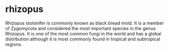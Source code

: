 # rhizopus
Rhizopus stolonifer is commonly known as black bread mold. It is a member of Zygomycota and considered the most important species in the genus Rhizopus. It is one of the most common fungi in the world and has a global distribution although it is most commonly found in tropical and subtropical regions.
